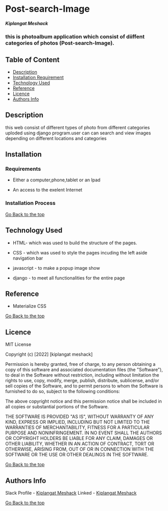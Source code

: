 # Post-search-Image

##### Kiplangat Meshack

### this is photoalbum application which consist of diiffent categories of photos (Post-search-Image).

## Table of Content

- [Description](#description)
- [Installation Requirement](#Installation)
- [Technology Used](#technology-used)
- [Reference](#reference)
- [Licence](#licence)
- [Authors Info](#author-Info)

## Description
 
<p>this web consist of different types of photo from different categories uploded using django program.user can can search and view images depending on different locations and categories
</p>

## Installation

### Requirements

- Either a computer,phone,tablet or an Ipad

- An access to the exelent Internet

### Installation Process

[Go Back to the top](Post-search-Image)

## Technology Used

- HTML- which was used to build the structure of the pages.

- CSS - which was used to style the pages incuding the left aside navigation bar

- javascript - to make a popup image show

- django - to meet all functionalities for the entire page

## Reference

- Materialize CSS

[Go Back to the top](#Post-search-Image)

## Licence

MIT License

Copyright (c) [2022] [kiplangat meshack]

Permission is hereby granted, free of charge, to any person obtaining a copy
of this software and associated documentation files (the "Software"), to deal
in the Software without restriction, including without limitation the rights
to use, copy, modify, merge, publish, distribute, sublicense, and/or sell
copies of the Software, and to permit persons to whom the Software is
furnished to do so, subject to the following conditions:

The above copyright notice and this permission notice shall be included in all
copies or substantial portions of the Software.

THE SOFTWARE IS PROVIDED "AS IS", WITHOUT WARRANTY OF ANY KIND, EXPRESS OR
IMPLIED, INCLUDING BUT NOT LIMITED TO THE WARRANTIES OF MERCHANTABILITY,
FITNESS FOR A PARTICULAR PURPOSE AND NONINFRINGEMENT. IN NO EVENT SHALL THE
AUTHORS OR COPYRIGHT HOLDERS BE LIABLE FOR ANY CLAIM, DAMAGES OR OTHER
LIABILITY, WHETHER IN AN ACTION OF CONTRACT, TORT OR OTHERWISE, ARISING FROM,
OUT OF OR IN CONNECTION WITH THE SOFTWARE OR THE USE OR OTHER DEALINGS IN THE
SOFTWARE.

[Go Back to the top](Post-search-Image)

## Authors Info

Slack Profile - [Kiplangat Meshack](https://moringaclassroom.slack.com/team/U02TWD73YSE)
Linked - [Kiplangat Meshack](https://www.linkedin.com/in/kiplangat-meshack-411598216/)

[Go Back to the top](Post-search-Image )